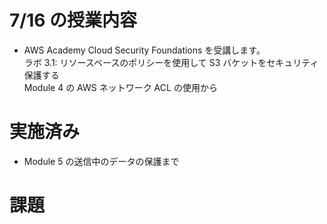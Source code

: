# 7/16 の授業内容
- AWS Academy Cloud Security Foundations を受講します。  
  ラボ 3.1: リソースベースのポリシーを使用して S3 バケットをセキュリティ保護する  
  Module 4 の AWS ネットワーク ACL の使用から

# 実施済み
- Module 5 の送信中のデータの保護まで

# 課題
